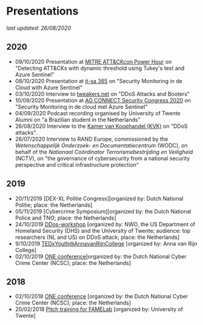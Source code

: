 # Presentations
*last updated: 26/08/2020*

## 2020
- 09/10/2020 Presentation at [MITRE ATT&CKcon Power Hour](https://www.youtube.com/watch?v=elZ7RST51zs) on "Detecting ATT&CKs with dynamic threshold using Tukey's test and Azure Sentinel"
- 08/10/2020 Presentation at [it-sa 365](https://www.itsa365.de/ActionArea/NorthwaveS247SocPoweredByMicrosoftAzureSentinel) on "Security Monitoring in de Cloud with Azure Sentinel"
- 03/10/2020 Interview to [tweakers.net](https://tweakers.net/reviews/8216/4/de-destructiviteit-van-ddos-aanvallen-mirai-en-andere-botnets.html) on "DDoS Attacks and Booters"
- 10/09/2020 Presentation at [AG CONNECT Security Congress 2020](https://securitycongres.nl/team/jair-santanna/) on "Security Monitoring in de cloud met Azure Sentinel"
- 04/09/2020 Podcast recording organised by University of Twente Alumni on "a Brazilian student in the Netherlands" 
- 26/08/2020 Interview to the [Kamer van Koophandel (KVK)](https://www.kvk.nl/advies-en-informatie/fraude/help-een-ddos-aanval-wat-nu/) on "DDoS attacks".
- 26/07/2020 Interview to RAND Europe, commissioned by the *Wetenschappelijk Onderzoek- en Documentatiecentrum* (WODC), on behalf of the *Nationaal Coördinator Terrorismebestrijding en Veiligheid* (NCTV), on "the governance of cybersecurity from a national security perspective and critical infrastructure protection" 

## 2019
- 20/11/2019 [DEX-XL Politie Congress][organized by: Dutch National Politie; place: the Netherlands]
- 05/11/2019 [Cybercrime Symposium][organized by: the Dutch National Police and TNO; place: the Netherlands]
- 24/10/2019 [DDos-workshop](https://www.dcypher.nl/en/international-collaboration-against-ddos-attacks) [organized by: NWO, the US Department of Homeland Security (DHS) and the University of Twente; audience: top researchers (NL and US) on DDoS attack; place: the Netherlands]
- 9/10/2019 [TEDxYouth@AnnavanRijnCollege](https://www.ted.com/tedx/events/32888) [organized by: Anna van Rijn College]
- 02/10/2019 [ONE conference](https://one-conference.nl/schedule-2019/day-2/parallel-tracks/the-anti-ddos-coalition-how-a-one-of-a-kind-cooperation-is-making-a-point-in-fighting-ddos-attacks-in-the-netherlands-and-beyond)[organized by: the Dutch National Cyber Crime Center (NCSC); place: the Netherlands]

## 2018
- 02/10/2018 [ONE conference](https://one-conference.nl/schedule-2018/day2/parallel-tracks/professionalizing-incident-respone-network-defense-ethics-standards-and-self-governance-1-1) [organized by: the Dutch National Cyber Crime Center (NCSC); place: the Netherlands]
- 20/02/2018 [Pitch training for FAMELab](https://vimeo.com/318470345/c27cb73d6a) [organized by: University of Twente]


